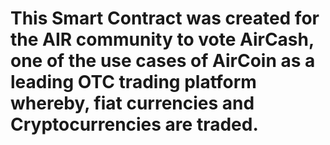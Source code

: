 # This Smart Contract was created for the AIR community to vote AirCash, one of the use cases of AirCoin as a leading OTC trading platform whereby, fiat currencies and Cryptocurrencies are traded.
